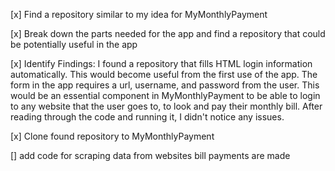 [x] Find a repository similar to my idea for MyMonthlyPayment

[x] Break down the parts needed for the app and find a repository that could be potentially useful in the app

[x] Identify Findings:
    I found a repository that fills HTML login information automatically. This would become useful from the first use of the app. The form in the app requires a url, username, and password from the user. This would be an essential component in MyMonthlyPayment to be able to login to any website that the user goes to, to look and pay their monthly bill. After reading through the code and running it, I didn't notice any issues.
    
 [x] Clone found repository to MyMonthlyPayment
 
 [] add code for scraping data from websites bill payments are made